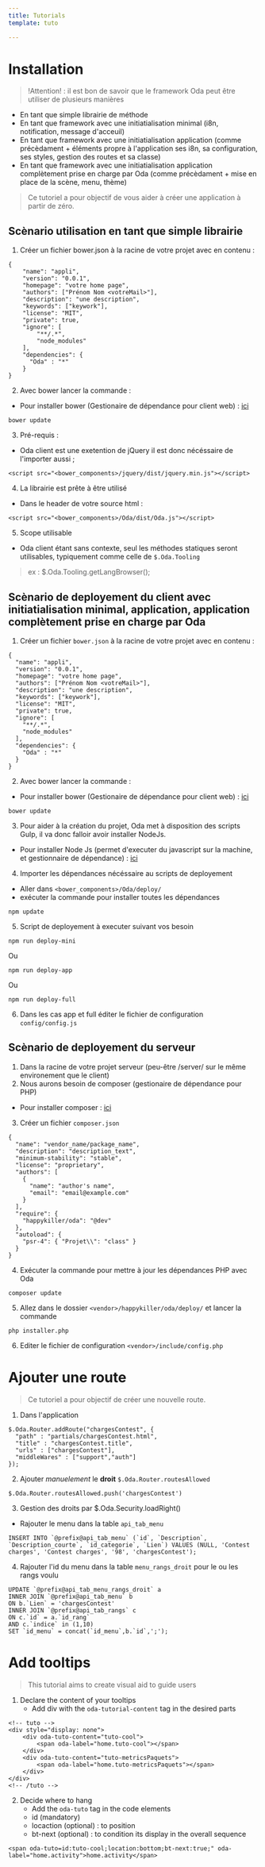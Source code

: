 ```yaml
---
title: Tutorials
template: tuto

---
```


# Installation

> !Attention! : il est bon de savoir que le framework Oda peut être utiliser de plusieurs manières

- En tant que simple librairie de méthode
- En tant que framework avec une initiatialisation minimal (i8n, notification, message d'acceuil)
- En tant que framework avec une initiatialisation application (comme précèdament + éléments propre à l'application ses i8n, sa configuration, ses styles, gestion des routes et sa classe)
- En tant que framework avec une initiatialisation application complètement prise en charge par Oda (comme précèdament + mise en place de la scène, menu, thème)

> Ce tutoriel a pour objectif de vous aider à créer une application à partir de zéro.

## Scènario utilisation en tant que simple librairie

1. Créer un fichier bower.json à la racine de votre projet avec en contenu :
```
{
	"name": "appli",
	"version": "0.0.1",
	"homepage": "votre home page",
	"authors": ["Prénom Nom <votreMail>"],
	"description": "une description",
	"keywords": ["keywork"],
	"license": "MIT",
	"private": true,
	"ignore": [
		"**/.*",
		"node_modules"
	],
	"dependencies": {
	  "Oda" : "*"
	}
}
```
2. Avec bower lancer la commande :
* Pour installer bower (Gestionaire de dépendance pour client web) : [ici](http://bower.io/#install-bower)
```
bower update
```
3. Pré-requis :
* Oda client est une exetention de jQuery il est donc nécéssaire de l'importer aussi ;
```
<script src="<bower_components>/jquery/dist/jquery.min.js"></script>
```
4. La librairie est prête à être utilisé
* Dans le header de votre source html :
```
<script src="<bower_components>/Oda/dist/Oda.js"></script>
```
5. Scope utilisable
* Oda client étant sans contexte, seul les méthodes statiques seront utilisables, typiquement comme celle de `$.Oda.Tooling`
> ex : $.Oda.Tooling.getLangBrowser();

## Scènario de deployement du client avec initiatialisation minimal, application, application complètement prise en charge par Oda

1. Créer un fichier `bower.json` à la racine de votre projet avec en contenu :
```
{
  "name": "appli",
  "version": "0.0.1",
  "homepage": "votre home page",
  "authors": ["Prénom Nom <votreMail>"],
  "description": "une description",
  "keywords": ["keywork"],
  "license": "MIT",
  "private": true,
  "ignore": [
    "**/.*",
    "node_modules"
  ],
  "dependencies": {
    "Oda" : "*"
  }
}
```
2. Avec bower lancer la commande :
* Pour installer bower (Gestionaire de dépendance pour client web) : [ici](http://bower.io/#install-bower)
```
bower update
```
3. Pour aider à la création du projet, Oda met à disposition des scripts Gulp, il va donc falloir avoir installer NodeJs.
* Pour installer Node Js (permet d'executer du javascript sur la machine, et gestionnaire de dépendance) : [ici](https://nodejs.org/en/)
4. Importer les dépendances nécéssaire au scripts de deployement
* Aller dans `<bower_components>/Oda/deploy/`
* exécuter la commande pour installer toutes les dépendances
```
npm update
```
5. Script de deployement à executer suivant vos besoin
```
npm run deploy-mini
```
Ou
```
npm run deploy-app
```
Ou
```
npm run deploy-full
```
6. Dans les cas app et full éditer le fichier de configuration `config/config.js`

## Scènario de deployement du serveur

1. Dans la racine de votre projet serveur (peu-être /server/ sur le même environement que le client)
2. Nous aurons besoin de composer (gestionaire de dépendance pour PHP)
* Pour installer composer : [ici](https://getcomposer.org/)
3. Créer un fichier `composer.json`
```
{
  "name": "vendor_name/package_name",
  "description": "description_text",
  "minimum-stability": "stable",
  "license": "proprietary",
  "authors": [
    {
      "name": "author's name",
      "email": "email@example.com"
    }
  ],
  "require": {
    "happykiller/oda": "@dev"
  },
  "autoload": {
    "psr-4": { "Projet\\": "class" }
  }
}
```
4. Exécuter la commande pour mettre à jour les dépendances PHP avec Oda
```
composer update
```
5. Allez dans le dossier `<vendor>/happykiller/oda/deploy/` et lancer la commande
```
php installer.php
```
6. Editer le fichier de configuration `<vendor>/include/config.php`

# Ajouter une route

> Ce tutoriel a pour objectif de créer une nouvelle route.

1. Dans l'application
```
$.Oda.Router.addRoute("chargesContest", {
  "path" : "partials/chargesContest.html",
  "title" : "chargesContest.title",
  "urls" : ["chargesContest"],
  "middleWares" : ["support","auth"]
});
```
2. Ajouter *manuelement* le **droit** `$.Oda.Router.routesAllowed`
```
$.Oda.Router.routesAllowed.push('chargesContest')
```
3. Gestion des droits par $.Oda.Security.loadRight()
  * Rajouter le menu dans la table `api_tab_menu`
```
INSERT INTO `@prefix@api_tab_menu` (`id`, `Description`, `Description_courte`, `id_categorie`, `Lien`) VALUES (NULL, 'Contest charges', 'Contest charges', '98', 'chargesContest');
```
4. Rajouter l'id du menu dans la table `menu_rangs_droit` pour le ou les rangs voulu
```
UPDATE `@prefix@api_tab_menu_rangs_droit` a
INNER JOIN `@prefix@api_tab_menu` b
ON b.`Lien` = 'chargesContest'
INNER JOIN `@prefix@api_tab_rangs` c
ON c.`id` = a.`id_rang`
AND c.`indice` in (1,10)
SET `id_menu` = concat(`id_menu`,b.`id`,';');
```

# Add tooltips

> This tutorial aims to create visual aid to guide users

1. Declare the content of your tooltips
    * Add div with the `oda-tutorial-content` tag in the desired parts
```
<!-- tuto -->
<div style="display: none">
    <div oda-tuto-content="tuto-cool">
        <span oda-label="home.tuto-cool"></span>
    </div>
    <div oda-tuto-content="tuto-metricsPaquets">
        <span oda-label="home.tuto-metricsPaquets"></span>
    </div>
</div>
<!-- /tuto -->
```

2. Decide where to hang
    * Add the `oda-tuto` tag in the code elements
    * id (mandatory)
    * locaction (optional) : to position
    * bt-next (optional) : to condition its display in the overall sequence
```
<span oda-tuto=id:tuto-cool;location:bottom;bt-next:true;" oda-label="home.activity">home.activity</span>
```